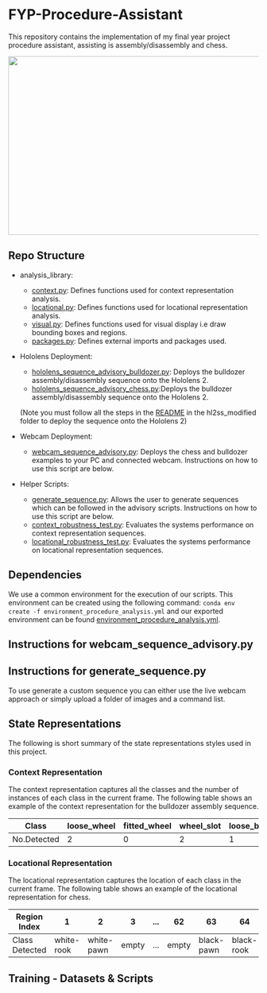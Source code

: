 # FYP-Procedure-Assistant
This repository contains the implementation of my final year project procedure assistant, assisting is assembly/disassembly and chess. 


<p align="center">
    <img src="/showcase/bulldozer_disassemble.gif" width="640" height="360"/> 
</p>


## Repo Structure 
- analysis_library:
    - [context.py](analysis_library/context.py): Defines functions used for context representation analysis.
    - [locational.py](analysis_library/locational.py): Defines functions used for locational representation analysis.
    - [visual.py](analysis_library/visual.py): Defines functions used for visual display i.e draw bounding boxes and regions.
    - [packages.py](analysis_library/packages.py): Defines external imports and packages used.

- Hololens Deployment:
    - [hololens_sequence_advisory_bulldozer.py](hl2ss_modified/viewer/hololens_sequence_advisory_bulldozer.py): Deploys the bulldozer assembly/disassembly sequence onto the Hololens 2. 
    - [hololens_sequence_advisory_chess.py](hl2ss_modified/viewer/hololens_sequence_advisory_chess.py):Deploys the bulldozer assembly/disassembly sequence onto the Hololens 2. 

    (Note you must follow all the steps in the [README](hl2ss_modified/README.md) in the hl2ss_modified folder to deploy the sequence onto the Hololens 2)

- Webcam Deployment:
    - [webcam_sequence_advisory.py](webcam_sequence_advisory.py): Deploys the chess and bulldozer examples to your PC and connected webcam. Instructions on how to use this script are below. 

- Helper Scripts:
    - [generate_sequence.py](generate_sequence.py): Allows the user to generate sequences which can be followed in the advisory scripts. Instructions on how to use this script are below. 
    - [context_robustness_test.py](context_robustness_test.py): Evaluates the systems performance on context representation sequences.
    - [locational_robustness_test.py](locational_robustness_test.py): Evaluates the systems performance on locational representation sequences.

## Dependencies 
We use a common environment for the execution of our scripts. This environment can be created using the following command: 
```conda env create -f environment_procedure_analysis.yml``` and our exported environment can be found [environment_procedure_analysis.yml](environment_procedure_analysis.yml).

## Instructions for webcam_sequence_advisory.py

## Instructions for generate_sequence.py

To use generate a custom sequence you can either use the live webcam approach or simply upload a folder of images and a command list. 

## State Representations

The following is short summary of the state representations styles used in this project.

### Context Representation

The context representation captures all the classes and the number of instances of each class in the current frame. The following table shows an example of the context representation for the bulldozer assembly sequence.

| Class            | loose_wheel | fitted_wheel | wheel_slot | loose_blade | fitted_blade  | loose_cabin | cabin_slot | screws |
| ---------------- | ----------- | ------------ | ---------- | ----------- | ------------- | ----------- | ---------- | ------ | 
| No.Detected      | 2           | 0            | 2          | 1           | 0             | 1           | 1          | 3      |

### Locational Representation

The locational representation captures the location of each class in the current frame. The following table shows an example of the locational representation for chess.

| Region Index     | 1 | 2 | 3 | ...  | 62  | 63 | 64 | 
| ---------------- | - | - | - | ---- | --- | -- | -- |
| Class Detected   | white-rook | white-pawn | empty  | ...  | empty             | black-pawn          | black-rook         |

## Training - Datasets & Scripts

